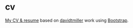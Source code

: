 # cv

[My CV & resume](https://mohsenuss91.github.io/cv/) based on [davidtmiller](https://github.com/BlackrockDigital/startbootstrap-resume) work using [Bootstrap](http://getbootstrap.com/). 

